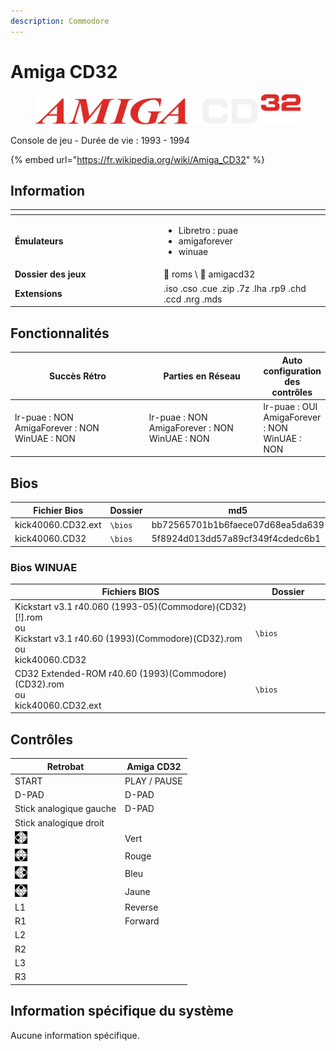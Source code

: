 ```yaml
---
description: Commodore
---
```


# Amiga CD32

<div align="left">

<figure><picture><source srcset="https://raw.githubusercontent.com/fabricecaruso/es-theme-carbon/91d85c7849cc550b0cac4e75cb8e0923d3b61b5e/art/logos/amigacd32-w.svg" media="(prefers-color-scheme: dark)"><img src="https://raw.githubusercontent.com/fabricecaruso/es-theme-carbon/91d85c7849cc550b0cac4e75cb8e0923d3b61b5e/art/logos/amigacd32.svg" alt="" width="563"></picture><figcaption></figcaption></figure>

</div>

Console de jeu - Durée de vie : 1993 - 1994

{% embed url="https://fr.wikipedia.org/wiki/Amiga_CD32" %}

## Information

<table data-header-hidden><thead><tr><th width="224"></th><th></th></tr></thead><tbody><tr><td><strong>Émulateurs</strong></td><td><ul><li>Libretro : puae</li><li>amigaforever</li><li>winuae</li></ul></td></tr><tr><td><strong>Dossier des jeux</strong></td><td><span data-gb-custom-inline data-tag="emoji" data-code="1f4c2">📂</span> roms \ <span data-gb-custom-inline data-tag="emoji" data-code="1f4c2">📂</span> amigacd32</td></tr><tr><td><strong>Extensions</strong></td><td>.iso .cso .cue .zip .7z .lha .rp9 .chd .ccd .nrg .mds</td></tr></tbody></table>

## Fonctionnalités

<table><thead><tr><th width="245">Succès Rétro</th><th width="200">Parties en Réseau</th><th>Auto configuration des contrôles</th></tr></thead><tbody><tr><td>lr-puae : NON<br>AmigaForever : NON<br>WinUAE : NON</td><td>lr-puae : NON<br>AmigaForever : NON<br>WinUAE : NON</td><td>lr-puae : OUI<br>AmigaForever : NON<br>WinUAE : NON</td></tr></tbody></table>

## Bios

<table><thead><tr><th width="209.55555555555557">Fichier Bios</th><th width="155">Dossier</th><th>md5</th></tr></thead><tbody><tr><td>kick40060.CD32.ext</td><td><code>\bios</code></td><td>bb72565701b1b6faece07d68ea5da639</td></tr><tr><td>kick40060.CD32</td><td><code>\bios</code></td><td>5f8924d013dd57a89cf349f4cdedc6b1</td></tr></tbody></table>

### Bios WINUAE

<table><thead><tr><th width="588.5555555555555">Fichiers BIOS</th><th width="155">Dossier</th></tr></thead><tbody><tr><td>Kickstart v3.1 r40.060 (1993-05)(Commodore)(CD32)[!].rom<br>ou<br>Kickstart v3.1 r40.60 (1993)(Commodore)(CD32).rom<br>ou<br>kick40060.CD32</td><td><code>\bios</code></td></tr><tr><td>CD32 Extended-ROM r40.60 (1993)(Commodore)(CD32).rom<br>ou<br>kick40060.CD32.ext</td><td><code>\bios</code></td></tr></tbody></table>

## Contrôles

| Retrobat                                          | Amiga CD32   |
| ------------------------------------------------- | ------------ |
| START                                             | PLAY / PAUSE |
| D-PAD                                             | D-PAD        |
| Stick analogique gauche                           | D-PAD        |
| Stick analogique droit                            |              |
| ![](<../../../../.gitbook/assets/image (32).png>) | Vert         |
| ![](<../../../../.gitbook/assets/image (19).png>) | Rouge        |
| ![](<../../../../.gitbook/assets/image (6).png>)  | Bleu         |
| ![](<../../../../.gitbook/assets/image (34).png>) | Jaune        |
| L1                                                | Reverse      |
| R1                                                | Forward      |
| L2                                                |              |
| R2                                                |              |
| L3                                                |              |
| R3                                                |              |

## Information spécifique du système

Aucune information spécifique.
